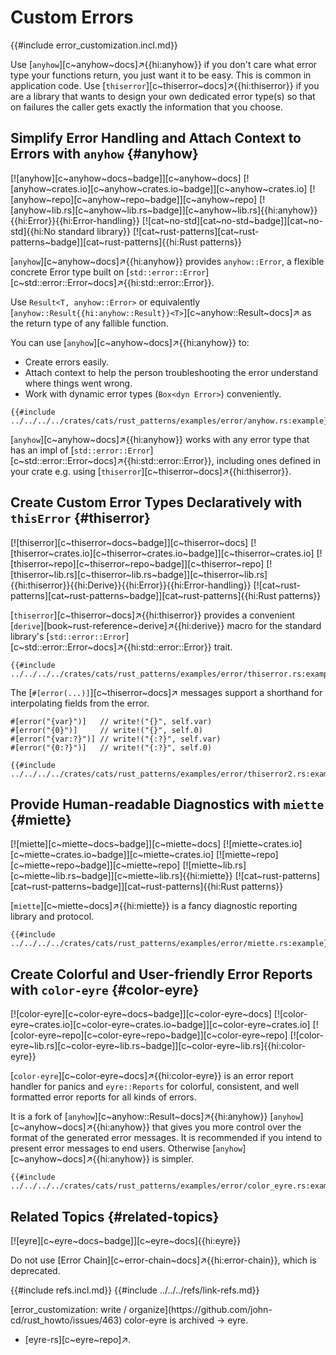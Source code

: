# Custom Errors

{{#include error_customization.incl.md}}

Use [`anyhow`][c~anyhow~docs]↗{{hi:anyhow}} if you don't care what error type your functions return, you just want it to be easy. This is common in application code. Use [`thiserror`][c~thiserror~docs]↗{{hi:thiserror}} if you are a library that wants to design your own dedicated error type(s) so that on failures the caller gets exactly the information that you choose.

## Simplify Error Handling and Attach Context to Errors with `anyhow` {#anyhow}

[![anyhow][c~anyhow~docs~badge]][c~anyhow~docs] [![anyhow~crates.io][c~anyhow~crates.io~badge]][c~anyhow~crates.io] [![anyhow~repo][c~anyhow~repo~badge]][c~anyhow~repo] [![anyhow~lib.rs][c~anyhow~lib.rs~badge]][c~anyhow~lib.rs]{{hi:anyhow}}{{hi:Error}}{{hi:Error-handling}} [![cat~no-std][cat~no-std~badge]][cat~no-std]{{hi:No standard library}} [![cat~rust-patterns][cat~rust-patterns~badge]][cat~rust-patterns]{{hi:Rust patterns}}

[`anyhow`][c~anyhow~docs]↗{{hi:anyhow}} provides `anyhow::Error`, a flexible concrete Error type built on [`std::error::Error`][c~std::error::Error~docs]↗{{hi:std::error::Error}}.

Use `Result<T, anyhow::Error>` or equivalently [`anyhow::Result{{hi:anyhow::Result}}<T>`][c~anyhow::Result~docs]↗ as the return type of any fallible function.

You can use [`anyhow`][c~anyhow~docs]↗{{hi:anyhow}} to:

- Create errors easily.
- Attach context to help the person troubleshooting the error understand where things went wrong.
- Work with dynamic error types (`Box<dyn Error>`) conveniently.

```rust,editable
{{#include ../../../../crates/cats/rust_patterns/examples/error/anyhow.rs:example}}
```

[`anyhow`][c~anyhow~docs]↗{{hi:anyhow}} works with any error type that has an impl of [`std::error::Error`][c~std::error::Error~docs]↗{{hi:std::error::Error}}, including ones defined in your crate e.g. using [`thiserror`][c~thiserror~docs]↗{{hi:thiserror}}.

## Create Custom Error Types Declaratively with `thisError` {#thiserror}

[![thiserror][c~thiserror~docs~badge]][c~thiserror~docs] [![thiserror~crates.io][c~thiserror~crates.io~badge]][c~thiserror~crates.io] [![thiserror~repo][c~thiserror~repo~badge]][c~thiserror~repo] [![thiserror~lib.rs][c~thiserror~lib.rs~badge]][c~thiserror~lib.rs]{{hi:thiserror}}{{hi:Derive}}{{hi:Error}}{{hi:Error-handling}} [![cat~rust-patterns][cat~rust-patterns~badge]][cat~rust-patterns]{{hi:Rust patterns}}

[`thiserror`][c~thiserror~docs]↗{{hi:thiserror}} provides a convenient [`derive`][book~rust-reference~derive]↗{{hi:derive}} macro for the standard library's [`std::error::Error`][c~std::error::Error~docs]↗{{hi:std::error::Error}} trait.

```rust,editable
{{#include ../../../../crates/cats/rust_patterns/examples/error/thiserror.rs:example}}
```

The [`#[error(...)]`][c~thiserror~docs]↗ messages support a shorthand for interpolating fields from the error.

```rust,editable,compile_fail,noplayground
#[error("{var}")]   // write!("{}", self.var)
#[error("{0}")]     // write!("{}", self.0)
#[error("{var:?}")] // write!("{:?}", self.var)
#[error("{0:?}")]   // write!("{:?}", self.0)
```

```rust,editable
{{#include ../../../../crates/cats/rust_patterns/examples/error/thiserror2.rs:example}}
```

## Provide Human-readable Diagnostics with `miette` {#miette}

[![miette][c~miette~docs~badge]][c~miette~docs] [![miette~crates.io][c~miette~crates.io~badge]][c~miette~crates.io] [![miette~repo][c~miette~repo~badge]][c~miette~repo] [![miette~lib.rs][c~miette~lib.rs~badge]][c~miette~lib.rs]{{hi:miette}} [![cat~rust-patterns][cat~rust-patterns~badge]][cat~rust-patterns]{{hi:Rust patterns}}

[`miette`][c~miette~docs]↗{{hi:miette}} is a fancy diagnostic reporting library and protocol.

```rust,editable
{{#include ../../../../crates/cats/rust_patterns/examples/error/miette.rs:example}}
```

## Create Colorful and User-friendly Error Reports with `color-eyre` {#color-eyre}

[![color-eyre][c~color-eyre~docs~badge]][c~color-eyre~docs] [![color-eyre~crates.io][c~color-eyre~crates.io~badge]][c~color-eyre~crates.io] [![color-eyre~repo][c~color-eyre~repo~badge]][c~color-eyre~repo] [![color-eyre~lib.rs][c~color-eyre~lib.rs~badge]][c~color-eyre~lib.rs]{{hi:color-eyre}}

[`color-eyre`][c~color-eyre~docs]↗{{hi:color-eyre}} is an error report handler for panics and `eyre::Reports` for colorful, consistent, and well formatted error reports for all kinds of errors.

It is a fork of [`anyhow`][c~anyhow::Result~docs]↗{{hi:anyhow}} [`anyhow`][c~anyhow~docs]↗{{hi:anyhow}} that gives you more control over the format of the generated error messages. It is recommended if you intend to present error messages to end users. Otherwise [`anyhow`][c~anyhow~docs]↗{{hi:anyhow}} is simpler.

```rust,editable
{{#include ../../../../crates/cats/rust_patterns/examples/error/color_eyre.rs:example}}
```

## Related Topics {#related-topics}

[![eyre][c~eyre~docs~badge]][c~eyre~docs]{{hi:eyre}}

Do not use [Error Chain][c~error-chain~docs]↗{{hi:error-chain}}, which is deprecated.

{{#include refs.incl.md}}
{{#include ../../../refs/link-refs.md}}

<div class="hidden">
[error_customization: write / organize](https://github.com/john-cd/rust_howto/issues/463)
color-eyre is archived -> eyre.

- [eyre-rs][c~eyre~repo]↗.

</div>
